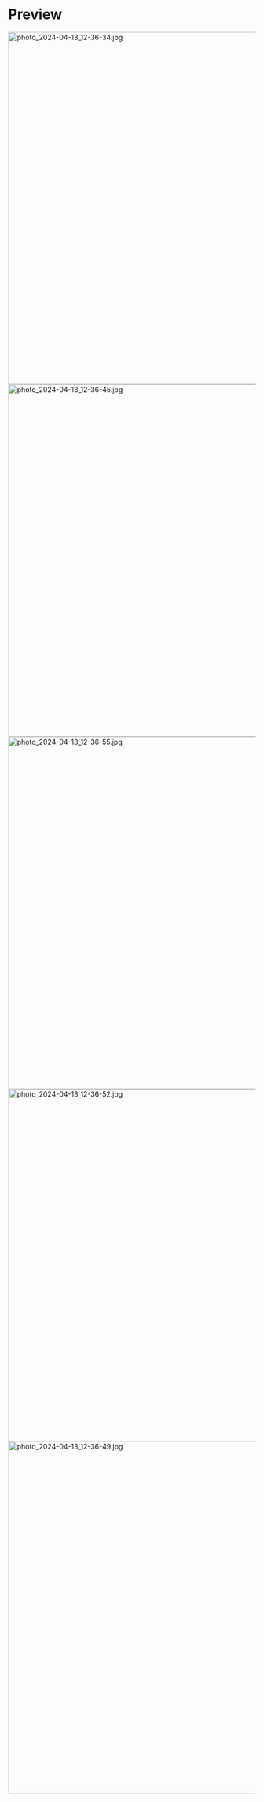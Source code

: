 # Preview 
<div>
    <img width="716" alt="photo_2024-04-13_12-36-34.jpg" src="https://github.com/TarifXO/InformaScopeApp/blob/master/assets/photo_2024-04-13_12-36-34.jpg">
    <img width="716" alt="photo_2024-04-13_12-36-45.jpg" src="https://github.com/TarifXO/InformaScopeApp/blob/master/assets/photo_2024-04-13_12-36-45.jpg">
    <img width="716" alt="photo_2024-04-13_12-36-55.jpg" src="https://github.com/TarifXO/InformaScopeApp/blob/master/assets/photo_2024-04-13_12-36-55.jpg">
</div>

<div>
    <img width="716" alt="photo_2024-04-13_12-36-52.jpg" src="https://github.com/TarifXO/InformaScopeApp/blob/master/assets/photo_2024-04-13_12-36-52.jpg">
    <img width="716" alt="photo_2024-04-13_12-36-49.jpg" src="https://github.com/TarifXO/InformaScopeApp/blob/master/assets/photo_2024-04-13_12-36-49.jpg">
</div>
